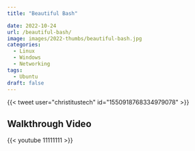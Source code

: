 ```yaml
---
title: "Beautiful Bash"

date: 2022-10-24
url: /beautiful-bash/
image: images/2022-thumbs/beautiful-bash.jpg
categories:
  - Linux
  - Windows
  - Networking
tags:
  - Ubuntu
draft: false
---
```

<!--more-->

{{< tweet user="christitustech" id="1550918768334979078" >}}






## Walkthrough Video

{{< youtube 11111111 >}}
